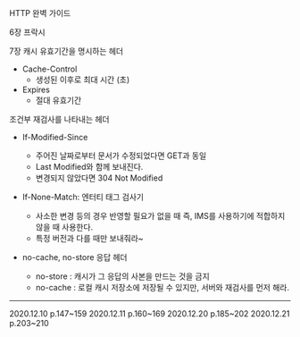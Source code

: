 HTTP 완벽 가이드 

6장 프락시 

7장 캐시
유효기간을 명시하는 헤더 
- Cache-Control
    - 생성된 이후로 최대 시간 (초) 
- Expires 
    - 절대 유효기간

조건부 재검사를 나타내는 헤더
- If-Modified-Since
    - 주어진 날짜로부터 문서가 수정되었다면 GET과 동일 
    - Last Modified와 함께 보내진다. 
    - 변경되지 않았다면 304 Not Modified
- If-None-Match: 엔터티 태그 검사기 
    - 사소한 변경 등의 경우 반영할 필요가 없을 때 즉, IMS를 사용하기에 적합하지 않을 때 사용한다. 
    - 특정 버전과 다를 때만 보내줘라~

- no-cache, no-store 응답 헤더
    - no-store : 캐시가 그 응답의 사본을 만드는 것을 금지
    - no-cache : 로컬 캐시 저장소에 저장될 수 있지만, 서버와 재검사를 먼저 해라. 
---
2020.12.10 p.147~159
2020.12.11 p.160~169
2020.12.20 p.185~202
2020.12.21 p.203~210